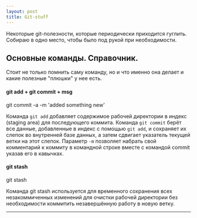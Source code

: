 ```yaml
---
layout: post
title: Git-stuff
---
```


Некоторые git-полезности, которые периодически приходится гуглить.
Собираю в одно место, чтобы было под рукой при необходимости.

<h2 class="post__small-heading"> Основные команды. Справочник. </h2>

Стоит не только помнить саму команду, но и что именно она делает и какие полезные "плюшки" у нее есть.

#### git add + git commit + msg

  git commit -a -m 'added something new'

Команда `git add` добавляет содержимое рабочей директории в
индекс (staging area) для последующего коммита.
Команда `git commit` берёт все данные, добавленные в индекс с
помощью `git add`, и сохраняет их слепок во внутренней базе данных,
а затем сдвигает указатель текущей ветки на этот слепок.
Параметр `-m` позволяет набрать свой комментарий к коммиту в командной строке вместе
с командой commit указав его в кавычках.

#### git stash

  git stash

Команда git stash используется для временного сохранения всех
незакоммиченных изменений для очистки рабочей директории без
необходимости коммитить незавершённую работу в новую ветку.

---
